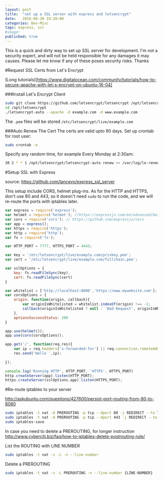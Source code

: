 ```yaml
---
layout: post
title:  "set up a SSL server with express and letsencrypt"
date:   2016-08-30 19:20:00
categories: Dev-Misc
tags: express, ssl
#image:
published: true
---
```


This is a quick and dirty way to set up SSL server for development. 
I'm not a security expert, and will not be held responsible for any damages it may causes. Please let me know
if any of these poses security risks. Thanks

#Request SSL Certs from Let's Encrypt

(Long tutorials)[https://www.digitalocean.com/community/tutorials/how-to-secure-apache-with-let-s-encrypt-on-ubuntu-16-04]

###Install Let's Encrypt Client

```bash
sudo git clone https://github.com/letsencrypt/letsencrypt /opt/letsencrypt
cd /opt/letsencrypt
./letsencrypt-auto --apache -d example.com -d www.example.com
```

The `.pem` files will be stored `/etc/letsencrypt/live/example.com`

###Auto Renew The Cert
The certs are valid upto 90 days. Set up crontab for root user:

```bash
sudo crontab -e
```

Specify any random time, for example Every Monday at 2:30am:

```bash
30 2 * * 1 /opt/letsencrypt/letsencrypt-auto renew >> /var/log/le-renew.log
```

#Setup SSL with Express

source: <https://github.com/lancevo/express_ssl_server>  

This setup include CORS, helmet plug-ins. As for the HTTP and HTTPS, don't use 80 and 443, so it doesn't need `sudo` to
run the code, and we will re-route the ports with iptables later.

```javascript
var express = require('express');
var helmet = require('helmet'); //https://expressjs.com/en/advanced/best-practice-security.html
var cors = require('cors'); // https://github.com/expressjs/cors
var app = express();
var https = require('https');
var http = require('http');
var fs = require('fs');

var HTTP_PORT = 7777, HTTPS_PORT = 4443;

var key = '/etc/letsencrypt/live/example.com/privkey.pem';
var cert = '/etc/letsencrypt/live/example.com/fullchain.pem'; 

var sslOptions = {
    key: fs.readFileSync(key),
    cert: fs.readFileSync(cert)
}

var whitelist = ['http://localhost:8000','https://www.mywebsite.com'];
var corsOptions = {
    origin: function(origin, callback){
        var originIsWhitelisted = whitelist.indexOf(origin) !== -1;
        callback(originIsWhitelisted ? null : 'Bad Request', originIsWhitelisted);
    },
    optionsSuccessStatus: 200
}

app.use(helmet());
app.use(cors(corsOptions));

app.get('/', function(req,res){
    var ip = req.headers['x-forwarded-for'] || req.connection.remoteAddress;
    res.send('Hello ',ip);
  
});

console.log('Running HTTP', HTTP_PORT, 'HTTPS', HTTPS_PORT)
http.createServer(app).listen(HTTP_PORT);
https.createServer(sslOptions,app).listen(HTTPS_PORT);
```


#Re-route iptables to your server

<http://askubuntu.com/questions/427600/persist-port-routing-from-80-to-8080>

```bash
sudo iptables -t nat -A PREROUTING -p tcp --dport 80 -j REDIRECT --to 7777
sudo iptables -t nat -A PREROUTING -p tcp --dport 443 -j REDIRECT --to 4443
sudo iptables-save
```

In case you need to delete a PREROUTING, for longer instruction <http://www.cyberciti.biz/faq/how-to-iptables-delete-postrouting-rule/>

List the ROUTING with LINE NUMBER
```bash
sudo iptables -t nat -v -L -n --line-number
```

Delete a PREROUTING
```bash
sudo iptables -t nat -v -L PREROUTING -n --line-number {LINE-NUMBER}
```










